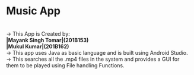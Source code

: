 # Music App
<br/>
-> This App is Created by:<br/> <strong>|Mayank Singh Tomar|(201B153)</strong> <br/> <strong>|Mukul Kumar|(201B162)</strong><br/>
-> This app uses Java as basic language and is built using Android Studio.
<br/>
-> This searches all the .mp4 files in the system and provides a GUI for them to be played using File handling Functions.

